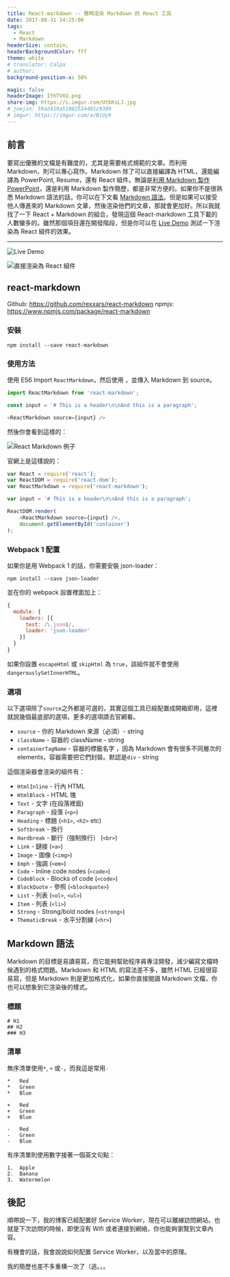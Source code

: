 ```yaml
---
title: React-markdown -- 實時渲染 Markdown 的 React 工具
date: 2017-08-31 14:25:00
tags:
  - React
  - Markdown
headerSize: contain;
headerBackgroundColor: fff
theme: white
# translator: Calpa
# author:
background-position-x: 50%

magic: false
headerImage: IYhTVXU.png
share-img: https://i.imgur.com/UtbKsLJ.jpg
# juejin: 59a2419a51882524481c9309
# imgur: https://imgur.com/a/BiUy9
---
```


## 前言

要寫出優雅的文檔是有難度的，尤其是需要格式規範的文章。而利用 Markdown，則可以專心寫作。Markdown 除了可以直接編譯為 HTML，還能編譯為 PowerPoint, Resume，還有 React 組件。無論是[利用 Markdown 製作 PowerPoint](https://calpa.me/2017/06/01/create-markdown-powerpoint-in-5-mins/)，還是利用 Markdown 製作簡歷，都是非常方便的。如果你不是很熟悉 Markdown 語法的話，你可以在下文看 [Markdown 語法](#Markdown-語法)。但是如果可以接受他人傳進來的 Markdown 文章，然後渲染他們的文章，那就會更加好。所以我就找了一下 React + Markdown 的組合，發現這個 React-markdown 工具下載的人數蠻多的。雖然那個項目還在開發階段，但是你可以在 [Live Demo](http://rexxars.github.io/react-markdown) 測試一下渲染為 React 組件的效果。

---

![Live Demo](https://i.imgur.com/UFkBeEN.png)

![直接渲染為 React 組件](https://i.imgur.com/q2q2RJv.png)

## react-markdown

Github: https://github.com/rexxars/react-markdown
npmjs: https://www.npmjs.com/package/react-markdown

### 安裝
```
npm install --save react-markdown
```

### 使用方法
使用 ES6 Import `ReactMarkdown`，然后使用 <ReactMarkdown />，並傳入 Markdown 到 source。

```js
import ReactMarkdown from 'react-markdown';

const input = '# This is a header\n\nAnd this is a paragraph';

<ReactMarkdown source={input} />
```

然後你會看到這樣的：

![React Markdown 例子](https://i.imgur.com/zR2Olai.png)

官網上是這樣說的：
```js
var React = require('react');
var ReactDOM = require('react-dom');
var ReactMarkdown = require('react-markdown');

var input = '# This is a header\n\nAnd this is a paragraph';

ReactDOM.render(
    <ReactMarkdown source={input} />,
    document.getElementById('container')
);
```

### Webpack 1 配置

如果你是用 Webpack 1 的話，你需要安裝 json-loader：
```
npm install --save json-loader
```

並在你的 webpack 設置裡面加上：

```js
{
  module: {
    loaders: [{
      test: /\.json$/,
      loader: 'json-loader'
    }]
  }
}
```

如果你設置 `escapeHtml` 或 `skipHtml` 為 `true`，該組件就不會使用`dangerouslySetInnerHTML`。

### 選項

以下選項除了`source`之外都是可選的，其實這個工具已經配置成開箱即用，這裡就說幾個最底部的選項，更多的選項請去官網看。

* `source` - 你的 Markdown 來源（必須）- string
* `className` - 容器的 className - string
* `containerTagName` - 容器的標籤名字 ，因為 Markdown 會有很多不同層次的 elements，容器需要把它們封裝。默認是`div` - string

這個渲染器會渲染的組件有：

* `HtmlInline` - 行內 HTML
* `HtmlBlock` - HTML 塊
* `Text` - 文字 (在段落裡面)
* `Paragraph` - 段落 (`<p>`)
* `Heading` - 標題 (`<h1>`, `<h2>` etc)
* `Softbreak` - 換行
* `Hardbreak` - 斷行（強制換行） (`<br>`)
* `Link` - 鏈接 (`<a>`)
* `Image` - 圖像 (`<img>`)
* `Emph` - 強調 (`<em>`)
* `Code` - Inline code nodes (`<code>`)
* `CodeBlock` - Blocks of code (`<code>`)
* `BlockQuote` - 參照 (`<blockquote>`)
* `List` - 列表 (`<ol>`, `<ul>`)
* `Item` - 列表 (`<li>`)
* `Strong` - Strong/bold nodes (`<strong>`)
* `ThematicBreak` - 水平分割線 (`<hr>`)

## Markdown 語法

Markdown 的目標是易讀易寫，而它能夠幫助程序員專注開發，減少編寫文檔時候遇到的格式問題。Markdown 和 HTML 的寫法差不多，雖然 HTML 已經很容易寫，但是 Markdown 則是更加格式化，如果你直接閱讀 Markdown 文檔，你也可以想象到它渲染後的樣式。

### 標題
```
# H1
## H2
### H3
```

### 清單
無序清單使用`*`, `+` 或`-`，而我這是常用`-`
```
*   Red
*   Green
*   Blue

+   Red
+   Green
+   Blue

-   Red
-   Green
-   Blue
```
有序清單則使用數字接著一個英文句點：
```
1.  Apple
2.  Banana
3.  Watermelon
```

## 後記

順帶說一下，我的博客已經配置好 Service Worker，現在可以離線訪問網站。也就是下次訪問的時候，即使沒有 Wifi 或者連接到網絡，你也能夠瀏覽到文章內容。

有機會的話，我會說說如何配置 Service Worker，以及當中的原理。

我的簡歷也差不多重構一次了（逃。。。
